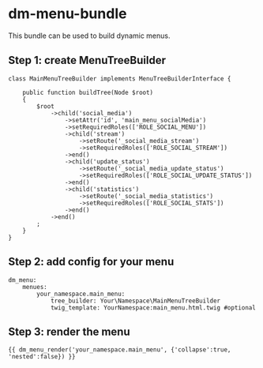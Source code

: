 dm-menu-bundle
==============

This bundle can be used to build dynamic menus.

Step 1: create MenuTreeBuilder
------------------------------

    class MainMenuTreeBuilder implements MenuTreeBuilderInterface {
    
        public function buildTree(Node $root)
        {
            $root
                ->child('social_media')
                    ->setAttr('id', 'main_menu_socialMedia')
                    ->setRequiredRoles(['ROLE_SOCIAL_MENU'])
                    ->child('stream')
                        ->setRoute('_social_media_stream')
                        ->setRequiredRoles(['ROLE_SOCIAL_STREAM'])
                    ->end()
                    ->child('update_status')
                        ->setRoute('_social_media_update_status')
                        ->setRequiredRoles(['ROLE_SOCIAL_UPDATE_STATUS'])
                    ->end()
                    ->child('statistics')
                        ->setRoute('_social_media_statistics')
                        ->setRequiredRoles(['ROLE_SOCIAL_STATS'])
                    ->end()
                ->end()
            ;
        }
    }
    
    
Step 2: add config for your menu
-----------------------

    dm_menu:
        menues:
            your_namespace.main_menu:
                tree_builder: Your\Namespace\MainMenuTreeBuilder
                twig_template: YourNamespace:main_menu.html.twig #optional

    
Step 3: render the menu
-----------------------

    {{ dm_menu_render('your_namespace.main_menu', {'collapse':true, 'nested':false}) }}
